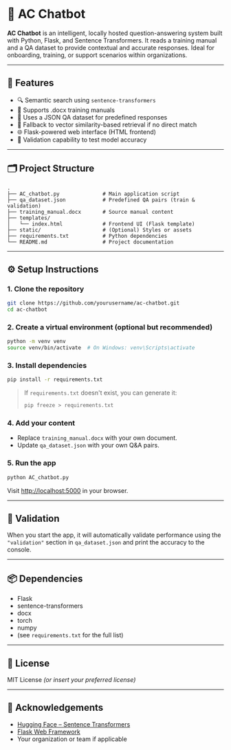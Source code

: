 
# 🧠 AC Chatbot

**AC Chatbot** is an intelligent, locally hosted question-answering system built with Python, Flask, and Sentence Transformers. It reads a training manual and a QA dataset to provide contextual and accurate responses. Ideal for onboarding, training, or support scenarios within organizations.

---

## 🚀 Features

- 🔍 Semantic search using `sentence-transformers`
- 📄 Supports .docx training manuals
- 📁 Uses a JSON QA dataset for predefined responses
- 🧠 Fallback to vector similarity-based retrieval if no direct match
- 🌐 Flask-powered web interface (HTML frontend)
- 🧪 Validation capability to test model accuracy

---

## 🗂️ Project Structure

```
.
├── AC_chatbot.py              # Main application script
├── qa_dataset.json            # Predefined QA pairs (train & validation)
├── training_manual.docx       # Source manual content
├── templates/
│   └── index.html             # Frontend UI (Flask template)
├── static/                    # (Optional) Styles or assets
├── requirements.txt           # Python dependencies
└── README.md                  # Project documentation
```

---

## ⚙️ Setup Instructions

### 1. Clone the repository

```bash
git clone https://github.com/yourusername/ac-chatbot.git
cd ac-chatbot
```

### 2. Create a virtual environment (optional but recommended)

```bash
python -m venv venv
source venv/bin/activate  # On Windows: venv\Scripts\activate
```

### 3. Install dependencies

```bash
pip install -r requirements.txt
```

> If `requirements.txt` doesn't exist, you can generate it:
> ```bash
> pip freeze > requirements.txt
> ```

### 4. Add your content

- Replace `training_manual.docx` with your own document.
- Update `qa_dataset.json` with your own Q&A pairs.

### 5. Run the app

```bash
python AC_chatbot.py
```

Visit [http://localhost:5000](http://localhost:5000) in your browser.

---

## 🧪 Validation

When you start the app, it will automatically validate performance using the `"validation"` section in `qa_dataset.json` and print the accuracy to the console.

---

## 📦 Dependencies

- Flask  
- sentence-transformers  
- docx  
- torch  
- numpy  
- (see `requirements.txt` for the full list)

---

## 📄 License

MIT License *(or insert your preferred license)*

---

## 🙌 Acknowledgements

- [Hugging Face – Sentence Transformers](https://www.sbert.net/)
- [Flask Web Framework](https://flask.palletsprojects.com/)
- Your organization or team if applicable

